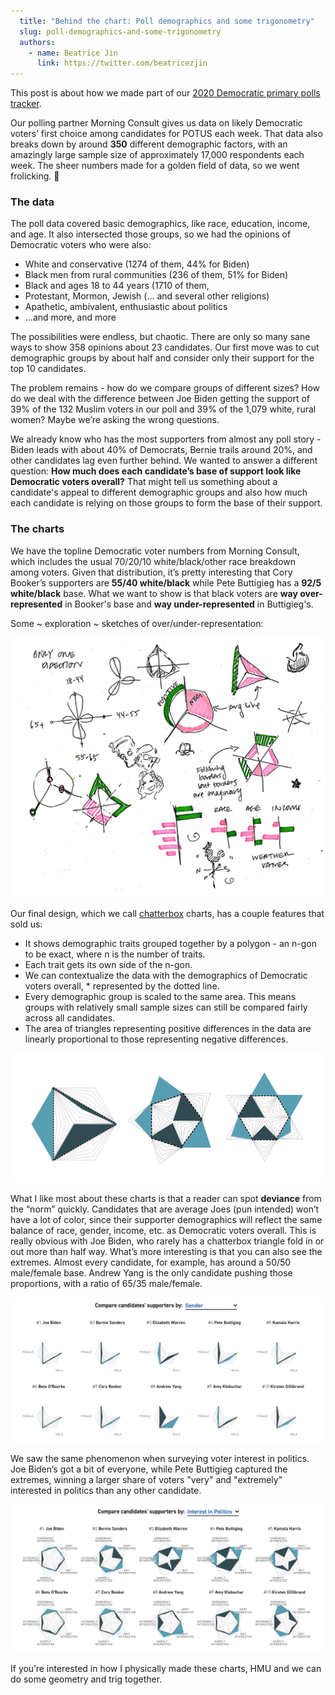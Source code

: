 ```yaml
---
  title: "Behind the chart: Poll demographics and some trigonometry"
  slug: poll-demographics-and-some-trigonometry
  authors:
    - name: Beatrice Jin
      link: https://twitter.com/beatricezjin
---
```



This post is about how we made part of our [2020 Democratic primary polls tracker](https://www.politico.com/2020-election/democratic-presidential-candidates/polls/).

Our polling partner Morning Consult gives us data on likely Democratic voters’ first choice among candidates for POTUS each week. That data also breaks down by around **350** different demographic factors, with an amazingly large sample size of approximately 17,000 respondents each week. The sheer numbers made for a golden field of data, so we went frolicking. 🌱

### The data

The poll data covered basic demographics, like race, education, income, and age. It also intersected those groups, so we had the opinions of Democratic voters who were also:

* White and conservative (1274 of them, 44% for Biden)
* Black men from rural communities (236 of them, 51% for Biden)
* Black and ages 18 to 44 years (1710 of them,
* Protestant, Mormon, Jewish (... and several other religions)
* Apathetic, ambivalent, enthusiastic about politics
* ...and more, and more

The possibilities were endless, but chaotic. There are only so many sane ways to show 358 opinions about 23 candidates. Our first move was to cut demographic groups by about half and consider only their support for the top 10 candidates.

The problem remains - how do we compare groups of different sizes? How do we deal with the difference between Joe Biden getting the support of 39% of the 132 Muslim voters in our poll and 39% of the 1,079 white, rural women? Maybe we’re asking the wrong questions.

We already know who has the most supporters from almost any poll story - Biden leads with about 40% of Democrats, Bernie trails around 20%, and other candidates lag even further behind. We wanted to answer a different question: **How much does each candidate’s base of support look like Democratic voters overall?** That might tell us something about a candidate's appeal to different demographic groups and also how much each candidate is relying on those groups to form the base of their support.


### The charts

We have the topline Democratic voter numbers from Morning Consult, which includes the usual 70/20/10 white/black/other race breakdown among voters. Given that distribution, it’s pretty interesting that Cory Booker’s supporters are **55/40 white/black** while Pete Buttigieg has a **92/5 white/black** base. What we want to show is that black voters are **way over-represented** in Booker's base and **way under-represented** in Buttigieg's.

Some ~ exploration ~ sketches of over/under-representation:

![Sketches of various chart types](/statics/images/blogs/2019-06-28/sketches.jpg)

Our final design, which we call [chatterbox](https://en.wikipedia.org/wiki/Paper_fortune_teller) charts, has a couple features that sold us:
* It shows demographic traits grouped together by a polygon - an n-gon to be exact, where n is the number of traits.
* Each trait gets its own side of the n-gon.
* We can contextualize the data with the demographics of Democratic voters overall, * represented by the dotted line.
* Every demographic group is scaled to the same area. This means groups with relatively small sample sizes can still be compared fairly across all candidates.
* The area of triangles representing positive differences in the data are linearly proportional to those representing negative differences.

![Examples of our final chatterbox charts](/statics/images/blogs/2019-06-28/final.png)

What I like most about these charts is that a reader can spot **deviance** from the “norm” quickly. Candidates that are average Joes (pun intended) won’t have a lot of color, since their supporter demographics will reflect the same balance of race, gender, income, etc. as Democratic voters overall. This is really obvious with Joe Biden, who rarely has a chatterbox triangle fold in or out more than half way. What’s more interesting is that you can also see the extremes. Almost every candidate, for example, has around a 50/50 male/female base. Andrew Yang is the only candidate pushing those proportions, with a ratio of 65/35 male/female.

![Candidate over- and under- performance by gender](/statics/images/blogs/2019-06-28/example1.png)

We saw the same phenomenon when surveying voter interest in politics. Joe Biden’s got a bit of everyone, while Pete Buttigieg captured the extremes, winning a larger share of voters "very" and "extremely" interested in politics than any other candidate.

![Candidate over- and under- performance by interest in politics](/statics/images/blogs/2019-06-28/example2.png)

If you’re interested in how I physically made these charts, HMU and we can do some geometry and trig together.

